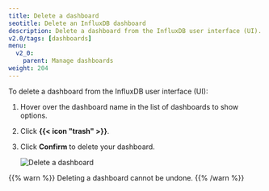 ```yaml
---
title: Delete a dashboard
seotitle: Delete an InfluxDB dashboard
description: Delete a dashboard from the InfluxDB user interface (UI).
v2.0/tags: [dashboards]
menu:
  v2_0:
    parent: Manage dashboards
weight: 204
---
```


To delete a dashboard from the InfluxDB user interface (UI):

1. Hover over the dashboard name in the list of dashboards to show options.
2. Click **{{< icon "trash" >}}**.    
3. Click **Confirm** to delete your dashboard.

    ![Delete a dashboard](/img/2-0-dashboard-delete.png)

{{% warn %}}
Deleting a dashboard cannot be undone.
{{% /warn %}}
